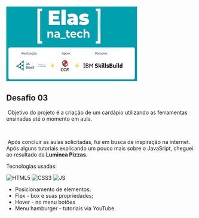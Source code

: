 ![](https://github.com/maketshu/luminea.github.io/blob/main/img/elas_natech-logo.png)

## Desafio 03 


​				Objetivo do projeto é a criação de um cardápio utilizando as ferramentas ensinadas até o momento em aula.

​		

​				Após concluir as aulas solicitadas, fui em busca de inspiração na internet. Após alguns tutoriais explicando um pouco mais sobre o JavaSript, cheguei ao resultado da **Luminea Pizzas**.



Tecnologias usadas:

<div style="display: inline_block" >
    <img aling="center" alt="HTML5" src="https://img.shields.io/badge/HTML5-E34F26?style=for-the-badge&logo=html5&logoColor=white" />
    <img aling="center" alt="CSS3" src="https://img.shields.io/badge/CSS3-1572B6?style=for-the-badge&logo=css3&logoColor=white" />
    <img aling="center" alt="JS" src="https://img.shields.io/badge/JavaScript-F7DF1E?style=for-the-badge&logo=javascript&logoColor=black" />




- Posicionamento de elementos;
- Flex - box e suas propriedades;
- Hover - no menu  botões
- Menu hamburger - tutoriais via YouTube.
